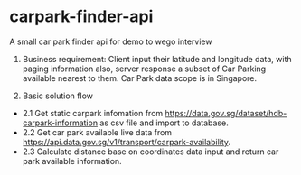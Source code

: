 # carpark-finder-api
A small car park finder api for demo to wego interview

1.  Business requirement:
Client input their latitude and longitude data, with paging information also, server response a subset of Car Parking available nearest to them.
Car Park data scope is in Singapore.

2. Basic solution flow 
  - 2.1 Get static carpark infomation from https://data.gov.sg/dataset/hdb-carpark-information as csv file and import to database.
  - 2.2 Get car park available live data from https://api.data.gov.sg/v1/transport/carpark-availability.
  - 2.3 Calculate distance base on coordinates data input and return car park available information.
